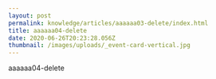 ```yaml
---
layout: post
permalink: knowledge/articles/aaaaaa03-delete/index.html
title: aaaaaa04-delete
date: 2020-06-26T20:23:28.056Z
thumbnail: /images/uploads/_event-card-vertical.jpg
---
```

aaaaaa04-delete